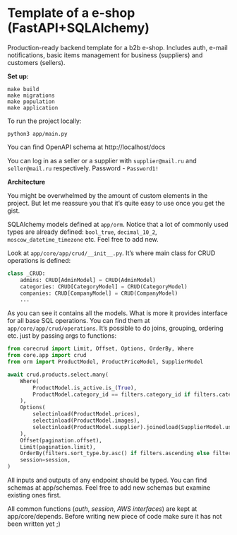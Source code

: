# Template of a e-shop (FastAPI+SQLAlchemy)

Production-ready backend template for a b2b e-shop. Includes auth, e-mail notifications, basic items management for business (suppliers) and customers (sellers). 

**Set up:**

```shell
make build
make migrations
make population
make application
```

To run the project locally:

```shell
python3 app/main.py
```

You can find OpenAPI schema at http://localhost/docs

You can log in as a seller or a supplier with `supplier@mail.ru` and `seller@mail.ru` respectively. Password -
`Password1!`

**Architecture**

You might be overwhelmed by the amount of custom elements in the project. But let me reassure you that it’s quite
easy to use once you get the gist.

SQLAlchemy models defined at `app/orm`. Notice that a lot of commonly used types are already defined:
`bool_true`, `decimal_10_2`, `moscow_datetime_timezone` etc. Feel free to add new.

Look at `app/core/app/crud/__init__.py`. It’s where main class for CRUD operations is defined:

```python
class _CRUD:
    admins: CRUD[AdminModel] = CRUD(AdminModel)
    categories: CRUD[CategoryModel] = CRUD(CategoryModel)
    companies: CRUD[CompanyModel] = CRUD(CompanyModel)
    ...
```

As you can see it contains all the models. What is more it provides interface for all base SQL operations. You can find them
at `app/core/app/crud/operations`. It’s possible to do joins, grouping, ordering etc. just by passing args to functions:

```python
from corecrud import Limit, Offset, Options, OrderBy, Where
from core.app import crud
from orm import ProductModel, ProductPriceModel, SupplierModel

await crud.products.select.many(
    Where(
        ProductModel.is_active.is_(True),
        ProductModel.category_id == filters.category_id if filters.category_id else None,
    ),
    Options(
        selectinload(ProductModel.prices),
        selectinload(ProductModel.images),
        selectinload(ProductModel.supplier).joinedload(SupplierModel.user),
    ),
    Offset(pagination.offset),
    Limit(pagination.limit),
    OrderBy(filters.sort_type.by.asc() if filters.ascending else filters.sort_type.by.desc()),
    session=session,
)
```

All inputs and outputs of any endpoint should be typed. You can
find schemas at app/schemas. Feel free to add new schemas but examine existing ones first.

All common functions (*auth*, *session*, *AWS interfaces*) are kept at app/core/depends. Before writing new piece of
code
make sure it has not been written yet ;)

